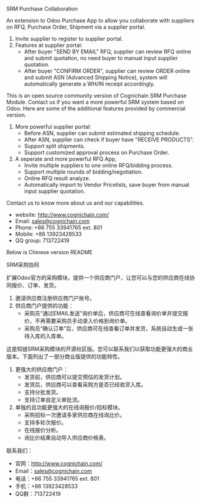 SRM Purchase Collaboration

An extension to Odoo Purchase App to allow you collaborate with suppliers on RFQ, Purchase Order, Shipment via a supplier portal.
1. Invite supplier to register to supplier portal.
2. Features at supplier portal:
   - After buyer "SEND BY EMAIL" RFQ, supplier can review RFQ online and submit quotation, no need buyer to manual input supplier quotation.
   - After buyer "CONFIRM ORDER", supplier can review ORDER online and submit ASN (Advanced Shipping Notice), system will automatically generate a WH/IN receipt accordingly.

This is an open source community version of Cognichain SRM Purchase Module. Contact us if you want a more powerful SRM system based on Odoo. Here are some of the additional features provided by commercial version.
1. More powerful supplier portal:
   - Before ASN, supplier can submit estimated shipping schedule.
   - After ASN, supplier can check if buyer have "RECEIVE PRODUCTS".
   - Support split shipments.
   - Support customized approval process on Purchase Order.
2. A seperate and more powerful RFQ App,
   - Invite multiple suppliers to one online RFQ/bidding process.
   - Support multiple rounds of bidding/negotiation.
   - Online RFQ result analyze.
   - Automatically import to Vendor Pricelists, save buyer from manual input supplier quotation.

Contact us to know more about us and our capabilities.
- website: http://www.cognichain.com/
- Email: sales@cognichain.com
- Phone: +86 755 33941765 ext. 801
- Mobile: +86 13923428533
- QQ group: 713722419

Below is Chinese version README


SRM采购协同

扩展Odoo官方的采购模块，提供一个供应商门户，让您可以与您的供应商在线协同报价、订单、发货。
1. 邀请供应商注册供应商门户账号。
2. 供应商门户提供的功能：
   - 采购员“通过EMAIL发送”询价单后，供应商可在线查看询价单并提交报价，不再需要采购员手动录入价格到询价单。
   - 采购员“确认订单”后，供应商可在线查看订单并发货，系统自动生成一张待入库的入库单。

这是知链SRM采购模块的开源社区版。您可以联系我们以获取功能更强大的商业版本。下面列出了一部分商业版提供的功能特性。
1. 更强大的供应商门户：
   - 发货前，供应商可以提交预估的发货计划。
   - 发货后，供应商可以查看采购方是否已经收货入库。
   - 支持分批发货。
   - 支持订单自定义审批流。
2. 单独的且功能更强大的在线询报价/招标模块。
   - 采购招标一次邀请多家供应商在线询比价。
   - 支持多轮次报价。
   - 在线报价分析。
   - 询比价结果自动导入供应商价格表。

联系我们：
- 官网：http://www.cognichain.com/
- Email：sales@cognichain.com
- 电话：+86 755 33941765 ext. 801
- 手机：+86 13923428533
- QQ群：713722419
